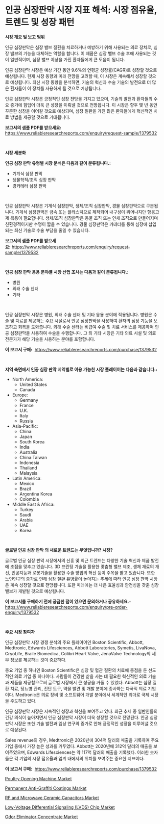 <p><h1>인공 심장판막 시장 지표 해석: 시장 점유율, 트렌드 및 성장 패턴</h1></p><p><strong>시장 개요 및 보고 범위</strong></p>
<p><p>인공 심장판막은 심장 밸브 질환을 치료하거나 예방하기 위해 사용되는 의료 장치로, 심장 밸브의 기능을 대체하는 역할을 합니다. 이 제품은 심장 밸브 수술 후에 사용되는 것이 일반적이며, 심장 밸브 이상을 가진 환자들에게 큰 도움이 됩니다.</p><p>인공 심장판막 시장은 예상 기간 동안 9.6%의 연평균 성장률(CAGR)로 성장할 것으로 예상됩니다. 현재 시장 동향과 미래 전망을 고려할 때, 이 시장은 계속해서 성장할 것으로 예상됩니다. 최신 시장 동향을 분석하면, 기술의 혁신과 수술 기술의 발전으로 더 많은 환자들이 이 장치를 사용하게 될 것으로 예상됩니다.</p><p>인공 심장판막 시장은 긍정적인 성장 전망을 가지고 있으며, 기술의 발전과 환자들의 수요 증가에 힘입어 더욱 큰 성장을 이뤄낼 것으로 전망됩니다. 이 시장은 향후 몇 년 동안 꾸준한 성장을 이어갈 것으로 예상되며, 심장 질환을 가진 많은 환자들에게 혁신적인 치료 방법을 제공할 것으로 기대됩니다.</p></p>
<p><strong>보고서의 샘플 PDF를 받으세요:</strong> <a href="https://www.reliableresearchreports.com/enquiry/request-sample/1379532">https://www.reliableresearchreports.com/enquiry/request-sample/1379532</a></p>
<p>&nbsp;</p>
<p><strong>시장 세분화</strong></p>
<p><strong>인공 심장 판막 유형별 시장 분석은 다음과 같이 분류됩니다.:</strong></p>
<p><ul><li>기계식 심장 판막</li><li>생물학적/조직 심장 판막</li><li>경카테터 심장 판막</li></ul></p>
<p>&nbsp;</p>
<p><p>인공 심장판막 시장은 기계식 심장판막, 생체/조직 심장판막, 경물 심장판막으로 구분됩니다. 기계식 심장판막은 금속 또는 플라스틱으로 제작되어 내구성이 뛰어나지만 항응고제 복용이 필요합니다. 생체/조직 심장판막은 동물 조직 또는 인체 조직으로 만들어지며 친환경적이지만 수명이 짧을 수 있습니다. 경물 심장판막은 카테터를 통해 심장에 삽입되는 최신 기술로 수술 부담을 줄일 수 있습니다.</p></p>
<p><strong>보고서의 샘플 PDF를 받으세요:</strong>&nbsp;<a href="https://www.reliableresearchreports.com/enquiry/request-sample/1379532">https://www.reliableresearchreports.com/enquiry/request-sample/1379532</a></p>
<p>&nbsp;</p>
<p><strong> 인공 심장 판막 응용 분야별 시장 산업 조사는 다음과 같이 분류됩니다.:</strong></p>
<p><ul><li>병원</li><li>외래 수술 센터</li><li>기타</li></ul></p>
<p>&nbsp;</p>
<p><p>인공 심장판막 시장은 병원, 외래 수술 센터 및 기타 응용 분야에 적용됩니다. 병원은 수술 및 치료를 제공하는 주요 시설로서 인공 심장판막을 사용하여 환자의 심장 기능을 보조하고 회복을 도와줍니다. 외래 수술 센터는 비급여 수술 및 치료 서비스를 제공하며 인공 심장판막을 사용하여 수술을 수행합니다. 그 외 기타 시장은 기타 의료 시설 및 의료 전문가가 해당 기술을 사용하는 분야를 포함합니다.</p></p>
<p><strong>이 보고서 구매:</strong>&nbsp; <a href="https://www.reliableresearchreports.com/purchase/1379532">https://www.reliableresearchreports.com/purchase/1379532</a></p>
<p>&nbsp;</p>
<p><strong>지역 측면에서 인공 심장 판막 지역별로 이용 가능한 시장 플레이어는 다음과 같습니다.:</strong></p>
<p><ul>
    <li>
        North America:
        <ul>
            <li>United States</li>
            <li>Canada</li>
        </ul>
    </li>
    <li>
        Europe:
        <ul>
            <li>Germany</li>
            <li>France</li>
            <li>U.K.</li>
            <li>Italy</li>
            <li>Russia</li>
        </ul>
    </li>
    <li>
        Asia-Pacific:
        <ul>
            <li>China</li>
            <li>Japan</li>
            <li>South Korea</li>
            <li>India</li>
            <li>Australia</li>
            <li>China Taiwan</li>
            <li>Indonesia</li>
            <li>Thailand</li>
            <li>Malaysia</li>
        </ul>
    </li>
    <li>
        Latin America:
        <ul>
            <li>Mexico</li>
            <li>Brazil</li>
            <li>Argentina Korea</li>
            <li>Colombia</li>
        </ul>
    </li>
    <li>
        Middle East & Africa:
        <ul>
            <li>Turkey</li>
            <li>Saudi</li>
            <li>Arabia</li>
            <li>UAE</li>
            <li>Korea</li>
        </ul>
    </li>
    </ul></p>
<p>&nbsp;</p>
<p><strong>글로벌 인공 심장 판막 의 새로운 트렌드는 무엇입니까? 시장?</strong></p>
<p><p>글로벌 인공 심장 판막 시장에서의 신흥 및 최근 트렌드는 다양한 기술 혁신과 제품 발전에 초점을 맞추고 있습니다. 3D 프린팅 기술을 활용한 맞춤형 밸브 제조, 생체 재료의 개선, 인공지능과 로봇기술을 활용한 수술 방법의 혁신 등이 주목을 받고 있습니다. 또한 노인인구의 증가로 인해 심장 질환 유병률이 높아지는 추세에 따라 인공 심장 판막 시장은 계속 성장할 것으로 전망됩니다. 또한 미래에는 더 나은 효율성과 안전성을 갖춘 심장 밸브가 개발될 것으로 예상됩니다.</p></p>
<p><strong>이 보고서를 구매하기 전에 궁금한 점이 있으면 문의하거나 공유하세요.</strong>- <a href="https://www.reliableresearchreports.com/enquiry/pre-order-enquiry/1379532">https://www.reliableresearchreports.com/enquiry/pre-order-enquiry/1379532</a></p>
<p>&nbsp;</p>
<p><strong>주요 시장 참여자</strong></p>
<p><p>인공 심장판막 시장 경쟁 분석의 주요 플레이어인 Boston Scientific, Abbott, Medtronic, Edwards Lifesciences, Abbott Laboratories, Symetis, LivaNova, CryoLife, Braile Biomedica, Colibri Heart Valve, JenaValve Technology의 세부 정보를 제공하는 것이 중요하다.</p><p>중요 기업 중 하나인 Boston Scientific은 심장 및 혈관 질환의 치료에 중점을 둔 선도적인 의료 기업 중 하나이다. 사람들이 건강한 삶을 사는 데 필요한 혁신적인 의료 기술과 제품을 제공함으로써 글로벌 시장에서 큰 성공을 거둘 수 있었다. Abbott는 심장 질환 치료, 당뇨병 관리, 진단 도구, 약물 발견 및 개발 분야에 종사하는 다국적 의료 기업이다. Medtronic은 의료 장비 및 소프트웨어 개발 분야에서 세계적인 리더로 국제 시장을 주도하고 있다.</p><p>인공 심장판막 시장은 지속적인 성장과 혁신을 보여주고 있다. 최근 추세 중 일반인들의 건강 의식이 높아지면서 인공 심장판막 시장이 더욱 성장할 것으로 전망된다. 인공 심장판막 시장은 또한 기술 발전과 임상 연구의 증가로 인해 긍정적인 성장을 이루어낼 것으로 예상된다.</p><p>Sales revenue의 경우, Medtronic은 2020년에 304억 달러의 매출을 기록하여 주요 기업 중에서 가장 높은 성과를 거두었다. Abbott는 2020년에 312억 달러의 매출을 보여주었으며, Edwards Lifesciences는 약 117억 달러의 매출을 기록했다. 이러한 숫자들은 각 기업의 시장 점유율과 업계 내에서의 위치를 보여주는 중요한 지표이다.</p></p>
<p><strong>이 보고서 구매:</strong>&nbsp;&nbsp;<a href="https://www.reliableresearchreports.com/purchase/1379532">https://www.reliableresearchreports.com/purchase/1379532</a></p>
<p><p><a href="https://github.com/beatblasta/Market-Research-Report-List-2/blob/main/poultry-opening-machine-market.md">Poultry Opening Machine Market</a></p><p><a href="https://github.com/angelajermaine/Market-Research-Report-List-2/blob/main/permanent-anti-graffiti-coatings-market.md">Permanent Anti-Graffiti Coatings Market</a></p><p><a href="https://view.publitas.com/reportprime-1/rf-and-microwave-ceramic-capacitors-market-insights-market-players-and-forecast-till-2031/">RF and Microwave Ceramic Capacitors Market</a></p><p><a href="https://view.publitas.com/reportprime-1/low-voltage-differential-signaling-lvds-chip-market-size-focuses-on-market-dynamics-in-depth-analysis-and-future-projections-of-its-market-forecasted-for-period-from-2024-to-2031/">Low-Voltage Differential Signaling (LVDS) Chip Market</a></p><p><a href="https://summer-dogwood-3e9.notion.site/Global-Odor-Eliminator-Concentrate-Market-Size-and-Market-Trends-Insights-and-Projections-from-2024-abfc7fc7701c4958851687243647934c">Odor Eliminator Concentrate Market</a></p></p>
